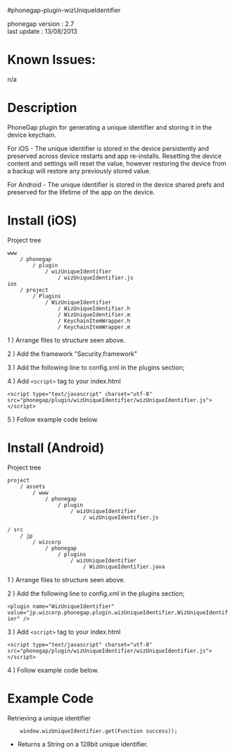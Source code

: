 
#phonegap-plugin-wizUniqueIdentifier 

phonegap version : 2.7  
last update : 13/08/2013  

# Known Issues:
n/a


# Description

PhoneGap plugin for generating a unique identifier and storing it in the device
keychain.  

For iOS - The unique identifier is stored in the device persistently and preserved
across device restarts and app re-installs.  Resetting the device content and settings
will reset the value, however restoring the device from a backup will restore any
previously stored value.

For Android - The unique identifier is stored in the device shared prefs and preserved
for the lifetime of the app on the device.


# Install (iOS)

Project tree  

	www
    	/ phonegap
        	/ plugin
            	/ wizUniqueIdentifier
                	/ wizUniqueIdentifier.js
 	ios
    	/ project
        	/ Plugins
            	/ WizUniqueIdentifier
                	/ WizUniqueIdentifier.h
                	/ WizUniqueIdentifier.m
                	/ KeychainItemWrapper.h
                	/ KeychainItemWrapper.m



1 ) Arrange files to structure seen above.

2 ) Add the framework "Security.framework"

3 ) Add the following line to config.xml in the plugins section;<br />
<plugin name="WizUniqueIdentifier" value="WizUniqueIdentifier" />

4 ) Add ```<script>``` tag to your index.html

```<script type="text/javascript" charset="utf-8" src="phonegap/plugin/wizUniqueIdentifier/wizUniqueIdentifier.js"></script>```

5 ) Follow example code below.

# Install (Android)

Project tree  

	project
    	/ assets
        	/ www
            	/ phonegap
                	/ plugin
                   		/ wizUniqueIdentifier
                       		/ wizUniqueIdentifier.js 

    / src
        / jp 
            / wizcorp 
                / phonegap 
                    / plugins
                        / wizUniqueIdentifier
                            / WizUniqueIdentifier.java

1 ) Arrange files to structure seen above.


2 ) Add the following line to config.xml in the plugins section;

```<plugin name="WizUniqueIdentifier" value="jp.wizcorp.phonegap.plugin.wizUniqueIdentifier.WizUniqueIdentifier" />```

3 ) Add ```<script>``` tag to your index.html

```<script type="text/javascript" charset="utf-8" src="phonegap/plugin/wizUniqueIdentifier/wizUniqueIdentifier.js"></script>```

4 ) Follow example code below.


# Example Code

Retrieving a unique identifier

		window.wizUniqueIdentifier.get(Function success));

* Returns a String on a 128bit unique identifier.

